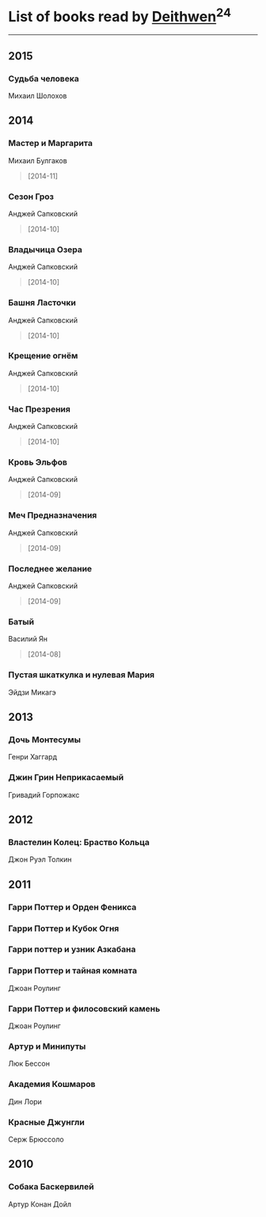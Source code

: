 # List of books read by [Deithwen](http://vk.com/id371574201)<sup>24</sup>
---

## 2015

### Судьба человека
Михаил Шолохов



## 2014

### Мастер и Маргарита
Михаил Булгаков
> [2014-11] 


### Сезон Гроз
Анджей Сапковский
> [2014-10] 


### Владычица Озера
Анджей Сапковский
> [2014-10] 


### Башня Ласточки
Анджей Сапковский
> [2014-10] 


### Крещение огнём
Анджей Сапковский
> [2014-10] 


### Час Презрения
Анджей Сапковский
> [2014-10] 


### Кровь Эльфов
Анджей Сапковский
> [2014-09] 


### Меч Предназначения
Анджей Сапковский
> [2014-09] 


### Последнее желание
Анджей Сапковский
> [2014-09] 


### Батый
Василий Ян
> [2014-08] 


### Пустая шкаткулка и нулевая Мария
Эйдзи Микагэ



## 2013

### Дочь Монтесумы
Генри Хаггард


### Джин Грин Неприкасаемый
Гривадий Горпожакс



## 2012

### Властелин Колец: Браство Кольца
Джон Руэл Толкин



## 2011

### Гарри Поттер и Орден Феникса


### Гарри Поттер и Кубок Огня


### Гарри поттер и узник Азкабана


### Гарри Поттер и тайная комната
Джоан Роулинг


### Гарри Поттер и филосовский камень
Джоан Роулинг


### Артур и Минипуты
Люк Бессон


### Академия Кошмаров
Дин Лори


### Красные Джунгли
Серж Брюссоло



## 2010

### Собака Баскервилей
Артур Конан Дойл



